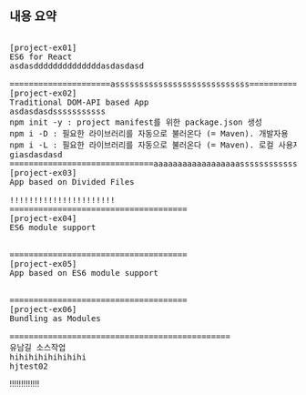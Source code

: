 ## 내용 요약
<pre>

[project-ex01]
ES6 for React
asdasddddddddddddddasdasdasd

=====================assssssssssssssssssssssssssss================
[project-ex02]
Traditional DOM-API based App
asdasdasdsssssssssss
npm init -y : project manifest를 위한 package.json 생성
npm i -D : 필요한 라이브러리를 자동으로 불러온다 (= Maven). 개발자용
npm i -L : 필요한 라이브러리를 자동으로 불러온다 (= Maven). 로컬 사용자용
giasdasdasd
==============================aaaaaaaaaaaaaaaaaasssssssssssssssssssssssssssssssssssaaaaaaaaaaaa=======
[project-ex03]
App based on Divided Files

!!!!!!!!!!!!!!!!!!!!!!
=====================================
[project-ex04]
ES6 module support


=====================================
[project-ex05]
App based on ES6 module support


=====================================
[project-ex06]
Bundling as Modules

==============================================
유남길 소스작업 
hihihihihihihihi 
hjtest02
</pre>!!!!!!!!!!!!!